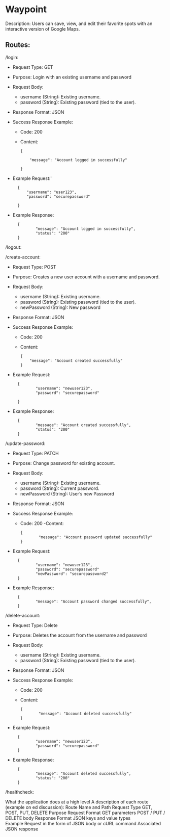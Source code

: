 # Waypoint
Description: Users can save, view, and edit their favorite spots with an interactive version of Google Maps. 

## Routes: 
/login: 
* Request Type: GET
* Purpose: Login with an existing username and password
* Request Body:
  - username (String): Existing username.
  - password (String): Existing password (tied to the user).

* Response Format: JSON
* Success Response Example:
  - Code: 200
  - Content:

        {

            "message": "Account logged in successfully"

        }
* Example Request:'
  
        {
            "username": "user123",
            "password": "securepassword"

        }
* Example Response:
  
        {
                "message": "Account logged in successfully",
                "status": "200"
        }
/logout: 


/create-account: 
* Request Type: POST
* Purpose: Creates a new user account with a username and password.
* Request Body:
  - username (String): Existing username.
  - password (String): Existing password (tied to the user).
  - newPassword (String): New password 
* Response Format: JSON
* Success Response Example:
  - Code: 200
  - Content:
  
        {
            "message": "Account created successfully"
        }
* Example Request:
 
        {
                "username": "newuser123",
                "password": "securepassword"

        }
  
* Example Response:
  
        {
                "message": "Account created successfully",
                "status": "200"
        }

/update-password: 
* Request Type: PATCH
* Purpose: Change password for existing account.
* Request Body:
  - username (String): Existing username.
  - password (String): Current password.
  - newPassword (String): User’s new Password 
* Response Format: JSON
* Success Response Example:
  - Code: 200
  -Content:

        {
                "message": "Account password updated successfully"
        }
    
* Example Request:
  
        {
                "username": "newuser123",
                "password": "securepassword"
                "newPassword": "securepassword2"
        }
  
* Example Response:
  
        {
                "message": "Account password changed successfully",
        }

/delete-account:
* Request Type: Delete
* Purpose: Deletes the account from the username and password
* Request Body:
  - username (String): Existing username.
  - password (String): Existing password (tied to the user).
* Response Format: JSON
* Success Response Example:
  - Code: 200
  - Content:

        {
                "message": "Account deleted successfully"
        }

* Example Request:

        {
                "username": "newuser123",
                "password": "securepassword"
        }
* Example Response:

        {
                "message": "Account deleted successfully",
                "status": "200"
        }

/healthcheck:

What the application does at a high level
A description of each route (example on ed discussion):	
Route Name and Path
Request Type
GET, POST, PUT, DELETE
Purpose
Request Format
GET parameters
POST / PUT / DELETE body
Response Format
JSON keys and value types	
Example
Request in the form of JSON body or cURL command
Associated JSON response

